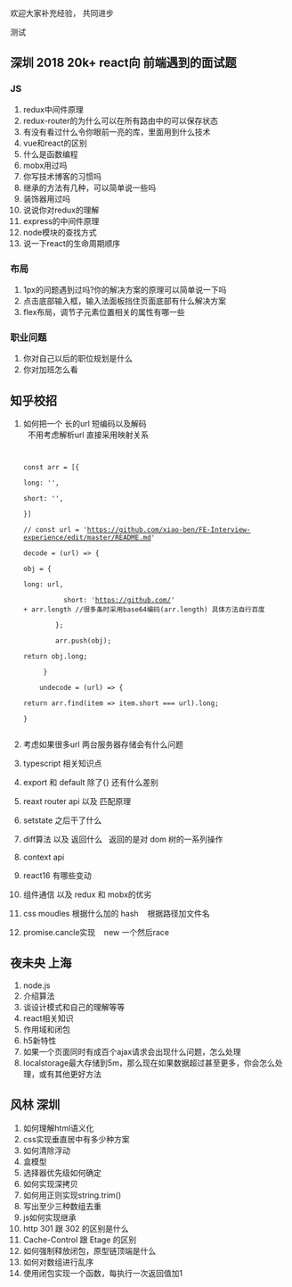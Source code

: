 欢迎大家补充经验， 共同进步

测试


## 深圳 2018 20k+ react向 前端遇到的面试题

### JS
1. redux中间件原理
2. redux-router的为什么可以在所有路由中的可以保存状态
3. 有没有看过什么令你眼前一亮的库，里面用到什么技术
4. vue和react的区别
5. 什么是函数编程
6. mobx用过吗
7. 你写技术博客的习惯吗
8. 继承的方法有几种，可以简单说一些吗
9. 装饰器用过吗
10. 说说你对redux的理解
11. express的中间件原理
12. node模块的查找方式
13. 说一下react的生命周期顺序


### 布局
1. 1px的问题遇到过吗?你的解决方案的原理可以简单说一下吗
2. 点击底部输入框，输入法面板挡住页面底部有什么解决方案
3. flex布局，调节子元素位置相关的属性有哪一些


### 职业问题
1. 你对自己以后的职位规划是什么
2. 你对加班怎么看



## 知乎校招
1. 如何把一个 长的url 短编码以及解码        
    不用考虑解析url  直接采用映射关系
    <pre><code>   
      const arr = [{   
        long: '',   
        short: '',    
      }]    
      // const url = 'https://github.com/xiao-ben/FE-Interview-experience/edit/master/README.md'    
      decode = (url) => {    
         obj = {    
            long: url,    
            short:  'https://github.com/' + arr.length   //很多条时采用base64编码(arr.length) 具体方法自行百度    
         };    
         arr.push(obj);    
         return obj.long;     
      }     
      undecode = (url) => {     
         return arr.find(item => item.short === url).long;    
      }    
    </code></pre>    
  
2. 考虑如果很多url  两台服务器存储会有什么问题
3. typescript 相关知识点 
4. export 和  default 除了{} 还有什么差别
5. reaxt router api 以及 匹配原理
6. setstate 之后干了什么
7. diff算法 以及 返回什么
   返回的是对 dom 树的一系列操作
8. context api
9. react16 有哪些变动
10. 组件通信 以及 redux 和 mobx的优劣
11. css moudles 根据什么加的 hash
    根据路径加文件名
12. promise.cancle实现
    new 一个然后race


## 夜未央 上海
1. node.js  
2. 介绍算法  
3. 谈设计模式和自己的理解等等     
4. react相关知识   
5. 作用域和闭包    
6. h5新特性   
7. 如果一个页面同时有成百个ajax请求会出现什么问题，怎么处理   
8. localstorage最大存储到5m，那么现在如果数据超过甚至更多，你会怎么处理，或有其他更好方法

## 风林 深圳
1. 如何理解html语义化
2. css实现垂直居中有多少种方案
3. 如何清除浮动
4. 盒模型
5. 选择器优先级如何确定
6. 如何实现深拷贝
7. 如何用正则实现string.trim()
8. 写出至少三种数组去重
9. js如何实现继承
10. http 301 跟 302 的区别是什么
11. Cache-Control 跟 Etage 的区别
12. 如何强制释放闭包，原型链顶端是什么
13. 如何对数组进行乱序
14. 使用闭包实现一个函数，每执行一次返回值加1

